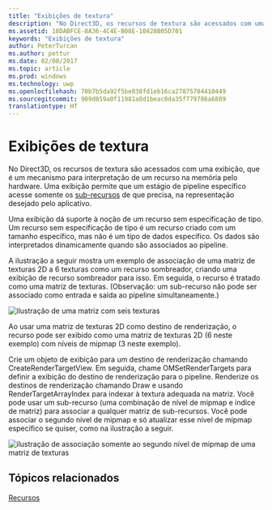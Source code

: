 ```yaml
---
title: "Exibições de textura"
description: "No Direct3D, os recursos de textura são acessados com uma exibição, que é um mecanismo para interpretação de um recurso na memória pelo hardware."
ms.assetid: 18DABFCE-8A36-4C4E-B08E-10428B05D701
keywords: "Exibições de textura"
author: PeterTurcan
ms.author: pettur
ms.date: 02/08/2017
ms.topic: article
ms.prod: windows
ms.technology: uwp
ms.openlocfilehash: 70b7b5da92f5be038fd1eb16ca27875704410449
ms.sourcegitcommit: 909d859a0f11981a8d1beac0da35f779786a6889
translationtype: HT
---
```

# <a name="texture-views"></a>Exibições de textura


No Direct3D, os recursos de textura são acessados com uma exibição, que é um mecanismo para interpretação de um recurso na memória pelo hardware. Uma exibição permite que um estágio de pipeline específico acesse somente os [sub-recursos](resource-types.md) de que precisa, na representação desejado pelo aplicativo.

Uma exibição dá suporte à noção de um recurso sem especificação de tipo. Um recurso sem especificação de tipo é um recurso criado com um tamanho específico, mas não é um tipo de dados específico. Os dados são interpretados dinamicamente quando são associados ao pipeline.

A ilustração a seguir mostra um exemplo de associação de uma matriz de texturas 2D a 6 texturas como um recurso sombreador, criando uma exibição de recurso sombreador para isso. Em seguida, o recurso é tratado como uma matriz de texturas. (Observação: um sub-recurso não pode ser associado como entrada e saída ao pipeline simultaneamente.)

![ilustração de uma matriz com seis texturas](images/d3d10-cube-texture-faces.png)

Ao usar uma matriz de texturas 2D como destino de renderização, o recurso pode ser exibido como uma matriz de texturas 2D (6 neste exemplo) com níveis de mipmap (3 neste exemplo).

Crie um objeto de exibição para um destino de renderização chamando CreateRenderTargetView. Em seguida, chame OMSetRenderTargets para definir a exibição do destino de renderização para o pipeline. Renderize os destinos de renderização chamando Draw e usando RenderTargetArrayIndex para indexar à textura adequada na matriz. Você pode usar um sub-recurso (uma combinação de nível de mipmap e índice de matriz) para associar a qualquer matriz de sub-recursos. Você pode associar o segundo nível de mipmap e só atualizar esse nível de mipmap específico se quiser, como na ilustração a seguir.

![ilustração de associação somente ao segundo nível de mipmap de uma matriz de texturas](images/d3d10-cube-texture-faces-subresource.png)

## <a name="span-idrelated-topicsspanrelated-topics"></a><span id="related-topics"></span>Tópicos relacionados


[Recursos](resources.md)

 

 




